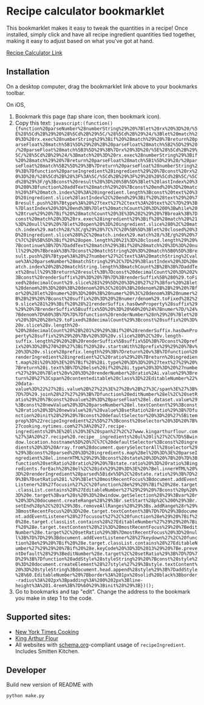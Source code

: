 # Recipe calculator bookmarklet

This bookmarklet makes it easy to tweak the quantities in a recipe! Once installed, simply click and have all recipe ingredient quantities tied together, making it easy to adjust based on what you've got at hand.

[Recipe Calculator Link](javascript:(function(){function%20parseNumber%28numberString%29%20%7Blet%20rx%20%3D%20/%5E%28%5Cd%2B%29%20%28%5Cd%2B%29%5C/%28%5Cd%2B%29%24/%3Blet%20match%20%3D%20rx.exec%28numberString%29%3Bif%20%28match%29%20%7Breturn%20parseFloat%28match%5B1%5D%29%20%2B%20parseFloat%28match%5B2%5D%29%20/%20parseFloat%28match%5B3%5D%29%3B%7Drx%20%3D%20/%5E%28%5Cd%2B%29%5C/%28%5Cd%2B%29%24/%3Bmatch%20%3D%20rx.exec%28numberString%29%3Bif%20%28match%29%20%7Breturn%20parseFloat%28match%5B1%5D%29%20/%20parseFloat%28match%5B2%5D%29%3B%7Dreturn%20parseFloat%28numberString%29%3B%7Dfunction%20parseIngredient%28ingredient%29%20%7Bconst%20rx%20%3D%20/%28%5Cd%2B%28%3F%3A%5C/%5Cd%2B%29%3F%29%28%20%5Cd%2B%5C/%5Cd%2B%29%3F/g%3Bconst%20result%20%3D%20%5B%5D%3Blet%20lastIndex%20%3D%200%3Bfunction%20addText%28match%29%20%7Bconst%20end%20%3D%20match%20%3F%20match.index%20%3A%20ingredient.length%3Bconst%20text%20%3D%20ingredient.slice%28lastIndex%2C%20end%29%3Bif%20%28text%29%20%7Bresult.push%28%7Btype%3A%20%27text%27%2Ctext%3A%20text%2C%7D%29%3B%7DlastIndex%20%3D%20end%3B%7Dlet%20matchCount%20%3D%200%3Bwhile%20%28true%29%20%7Bif%20%28matchCount%20%3E%3D%202%29%20%7Bbreak%3B%7Dconst%20match%20%3D%20rx.exec%28ingredient%29%3Bif%20%28match%20%21%3D%20null%29%20%7Blet%20open%20%3D%20ingredient.slice%280%2C%20match.index%29.match%28/%3C/g%29%20%7C%7C%20%5B%5D%3Blet%20closed%20%3D%20ingredient.slice%280%2C%20match.index%29.match%28/%3E/g%29%20%7C%7C%20%5B%5D%3Bif%20%28open.length%20%21%3D%20closed.length%29%20%7Bcontinue%3B%7D%7DaddText%28match%29%3Bif%20%28match%20%3D%3D%20null%29%20%7Bbreak%3B%7Dconst%20matchString%20%3D%20match%5B0%5D%3Bresult.push%28%7Btype%3A%20%27number%27%2Ctext%3A%20matchString%2Cvalue%3A%20parseNumber%28matchString%29%2C%7D%29%3BlastIndex%20%3D%20match.index%20%2B%20matchString.length%3BmatchCount%2B%2B%3B%7DaddText%28null%29%3Breturn%20result%3B%7Dconst%20decimalCount%20%3D%202%3Bconst%20renderSuffix%20%3D%20%7B%7D%3BrenderSuffix%5B%280%29.toFixed%28decimalCount%29.slice%281%29%5D%20%3D%20%27%27%3Bfor%20%28let%20denom%20%3D%200%3B%20denom%20%3C%2010%3B%20denom%2B%2B%29%20%7Bfor%20%28let%20numer%20%3D%200%3B%20numer%20%3C%20denom%3B%20numer%2B%2B%29%20%7Bconst%20suffix%20%3D%20%28numer/denom%29.toFixed%282%29.slice%281%29%3Bif%20%28%21renderSuffix.hasOwnProperty%28suffix%29%29%20%7BrenderSuffix%5Bsuffix%5D%20%3D%20%60%20%24%7Bnumer%7D/%24%7Bdenom%7D%60%3B%7D%7D%7Dfunction%20renderNumber%28n%29%20%7Blet%20v%20%3D%20%28n%29.toFixed%28decimalCount%29%3Bconst%20suffix%20%3D%20v.slice%28v.length%20-%20%28decimalCount%20%2B%201%29%29%3Bif%20%28renderSuffix.hasOwnProperty%28suffix%29%29%20%7Bv%20%3D%20v.slice%280%2C%20v.length-suffix.length%29%20%2B%20renderSuffix%5Bsuffix%5D%3B%7Dconst%20prefix%20%3D%20%270%20%27%3Bif%20%28v.startsWith%28prefix%29%29%20%7Bv%20%3D%20v.slice%28prefix.length%29%3B%7Dreturn%20v%3B%7Dfunction%20renderIngredient%28ingredient%2C%20ratio%29%20%7Breturn%20ingredient.map%28i%20%3D%3E%20%7Bif%20%28i.type%20%3D%3D%20%27text%27%29%20%7Breturn%20i.text%3B%7D%20else%20if%20%28i.type%20%3D%3D%20%27number%27%29%20%7Blet%20v%20%3D%20renderNumber%28ratio%2Ai.value%29%3Breturn%20%27%3Cspan%20contenteditable%20class%3D%22EditableNumber%22%20data-value%3D%22%27%2Bi.value%2B%27%22%3E%27%2Bv%2B%27%3C/span%3E%27%3B%7D%7D%29.join%28%27%27%29%3B%7Dfunction%20editNumber%28el%2C%20setRatio%29%20%7Bconst%20value%20%3D%20parseFloat%28el.dataset.value%29%3Bconst%20newValue%20%3D%20parseNumber%28el.textContent%29%3Bconst%20ratio%20%3D%20newValue%20/%20value%3BsetRatio%28ratio%29%3B%7Dfunction%20init%28%29%20%7Bconst%20defaultSelector%20%3D%20%27%5Bitemprop%3D%22recipeIngredient%22%5D%27%3Bconst%20selector%20%3D%20%7B%27cooking.nytimes.com%27%3A%20%27.recipe-ingredients%20%3E%20li%20%3E%20span%27%2C%27www.kingarthurflour.com%27%3A%20%27.recipe%20.recipe__ingredients%20ul%20li%27%2C%7D%5Bwindow.location.hostname%5D%20%7C%7C%20defaultSelector%3Bconst%20ingredients%20%3D%20Array.from%28document.querySelectorAll%28selector%29%29%3Bconst%20parsed%20%3D%20ingredients.map%28el%20%3D%3E%20parseIngredient%28el.innerHTML%29%29%3Bconst%20state%20%3D%20%7B%20%7D%3Bfunction%20setRatio%28ratio%29%20%7Bstate.ratio%20%3D%20ratio%3Bingredients.forEach%28%28el%2C%20idx%29%20%3D%3E%20%7Bel.innerHTML%20%3D%20renderIngredient%28parsed%5Bidx%5D%2C%20state.ratio%29%3B%7D%29%3B%7DsetRatio%281.%29%3Blet%20mostRecentFocus%3Bdocument.addEventListener%28%27focusin%27%2C%20function%28e%29%20%7Bif%20%28e.target.classList.contains%28%27EditableNumber%27%29%29%20%7Bconst%20p%20%3D%20e.target%3Bvar%20s%20%3D%20window.getSelection%28%29%3Bvar%20r%20%3D%20document.createRange%28%29%3Br.setStart%28p%2C%200%29%3Br.setEnd%28p%2C%201%29%3Bs.removeAllRanges%28%29%3Bs.addRange%28r%29%3BmostRecentFocus%20%3D%20e.target.textContent%3B%7D%7D%29%3Bdocument.addEventListener%28%27focusout%27%2C%20function%28e%29%20%7Bif%20%28e.target.classList.contains%28%27EditableNumber%27%29%29%20%7Bif%20%28e.target.textContent%20%21%3D%20mostRecentFocus%29%20%7BeditNumber%28e.target%2C%20setRatio%29%3B%7DmostRecentFocus%20%3D%20null%3B%7D%7D%29%3Bdocument.addEventListener%28%27keydown%27%2C%20function%28e%29%20%7Bif%20%28e.target.classList.contains%28%27EditableNumber%27%29%29%20%7Bif%20%28e.keyCode%20%3D%3D%2013%29%20%7Be.preventDefault%28%29%3BeditNumber%28e.target%2C%20setRatio%29%3B%7D%7D%7D%29%3B%7Dfunction%20addStyle%28styleString%29%20%7Bconst%20style%20%3D%20document.createElement%28%27style%27%29%3Bstyle.textContent%20%3D%20styleString%3Bdocument.head.append%28style%29%3B%7DaddStyle%28%60.EditableNumber%20%7Bborder%3A%201px%20solid%20black%3Bborder-radius%3A%202px%3Bpadding%3A%200%202px%3Bline-height%3A%201.4rem%3B%7D%60%29%3Binit%28%29%3B})();)

## Installation

On a desktop computer, drag the bookmarklet link above to your bookmarks toolbar.

On iOS,
1. Bookmark this page (tap share icon, then bookmark icon).
2. Copy this text: `javascript:(function(){function%20parseNumber%28numberString%29%20%7Blet%20rx%20%3D%20/%5E%28%5Cd%2B%29%20%28%5Cd%2B%29%5C/%28%5Cd%2B%29%24/%3Blet%20match%20%3D%20rx.exec%28numberString%29%3Bif%20%28match%29%20%7Breturn%20parseFloat%28match%5B1%5D%29%20%2B%20parseFloat%28match%5B2%5D%29%20/%20parseFloat%28match%5B3%5D%29%3B%7Drx%20%3D%20/%5E%28%5Cd%2B%29%5C/%28%5Cd%2B%29%24/%3Bmatch%20%3D%20rx.exec%28numberString%29%3Bif%20%28match%29%20%7Breturn%20parseFloat%28match%5B1%5D%29%20/%20parseFloat%28match%5B2%5D%29%3B%7Dreturn%20parseFloat%28numberString%29%3B%7Dfunction%20parseIngredient%28ingredient%29%20%7Bconst%20rx%20%3D%20/%28%5Cd%2B%28%3F%3A%5C/%5Cd%2B%29%3F%29%28%20%5Cd%2B%5C/%5Cd%2B%29%3F/g%3Bconst%20result%20%3D%20%5B%5D%3Blet%20lastIndex%20%3D%200%3Bfunction%20addText%28match%29%20%7Bconst%20end%20%3D%20match%20%3F%20match.index%20%3A%20ingredient.length%3Bconst%20text%20%3D%20ingredient.slice%28lastIndex%2C%20end%29%3Bif%20%28text%29%20%7Bresult.push%28%7Btype%3A%20%27text%27%2Ctext%3A%20text%2C%7D%29%3B%7DlastIndex%20%3D%20end%3B%7Dlet%20matchCount%20%3D%200%3Bwhile%20%28true%29%20%7Bif%20%28matchCount%20%3E%3D%202%29%20%7Bbreak%3B%7Dconst%20match%20%3D%20rx.exec%28ingredient%29%3Bif%20%28match%20%21%3D%20null%29%20%7Blet%20open%20%3D%20ingredient.slice%280%2C%20match.index%29.match%28/%3C/g%29%20%7C%7C%20%5B%5D%3Blet%20closed%20%3D%20ingredient.slice%280%2C%20match.index%29.match%28/%3E/g%29%20%7C%7C%20%5B%5D%3Bif%20%28open.length%20%21%3D%20closed.length%29%20%7Bcontinue%3B%7D%7DaddText%28match%29%3Bif%20%28match%20%3D%3D%20null%29%20%7Bbreak%3B%7Dconst%20matchString%20%3D%20match%5B0%5D%3Bresult.push%28%7Btype%3A%20%27number%27%2Ctext%3A%20matchString%2Cvalue%3A%20parseNumber%28matchString%29%2C%7D%29%3BlastIndex%20%3D%20match.index%20%2B%20matchString.length%3BmatchCount%2B%2B%3B%7DaddText%28null%29%3Breturn%20result%3B%7Dconst%20decimalCount%20%3D%202%3Bconst%20renderSuffix%20%3D%20%7B%7D%3BrenderSuffix%5B%280%29.toFixed%28decimalCount%29.slice%281%29%5D%20%3D%20%27%27%3Bfor%20%28let%20denom%20%3D%200%3B%20denom%20%3C%2010%3B%20denom%2B%2B%29%20%7Bfor%20%28let%20numer%20%3D%200%3B%20numer%20%3C%20denom%3B%20numer%2B%2B%29%20%7Bconst%20suffix%20%3D%20%28numer/denom%29.toFixed%282%29.slice%281%29%3Bif%20%28%21renderSuffix.hasOwnProperty%28suffix%29%29%20%7BrenderSuffix%5Bsuffix%5D%20%3D%20%60%20%24%7Bnumer%7D/%24%7Bdenom%7D%60%3B%7D%7D%7Dfunction%20renderNumber%28n%29%20%7Blet%20v%20%3D%20%28n%29.toFixed%28decimalCount%29%3Bconst%20suffix%20%3D%20v.slice%28v.length%20-%20%28decimalCount%20%2B%201%29%29%3Bif%20%28renderSuffix.hasOwnProperty%28suffix%29%29%20%7Bv%20%3D%20v.slice%280%2C%20v.length-suffix.length%29%20%2B%20renderSuffix%5Bsuffix%5D%3B%7Dconst%20prefix%20%3D%20%270%20%27%3Bif%20%28v.startsWith%28prefix%29%29%20%7Bv%20%3D%20v.slice%28prefix.length%29%3B%7Dreturn%20v%3B%7Dfunction%20renderIngredient%28ingredient%2C%20ratio%29%20%7Breturn%20ingredient.map%28i%20%3D%3E%20%7Bif%20%28i.type%20%3D%3D%20%27text%27%29%20%7Breturn%20i.text%3B%7D%20else%20if%20%28i.type%20%3D%3D%20%27number%27%29%20%7Blet%20v%20%3D%20renderNumber%28ratio%2Ai.value%29%3Breturn%20%27%3Cspan%20contenteditable%20class%3D%22EditableNumber%22%20data-value%3D%22%27%2Bi.value%2B%27%22%3E%27%2Bv%2B%27%3C/span%3E%27%3B%7D%7D%29.join%28%27%27%29%3B%7Dfunction%20editNumber%28el%2C%20setRatio%29%20%7Bconst%20value%20%3D%20parseFloat%28el.dataset.value%29%3Bconst%20newValue%20%3D%20parseNumber%28el.textContent%29%3Bconst%20ratio%20%3D%20newValue%20/%20value%3BsetRatio%28ratio%29%3B%7Dfunction%20init%28%29%20%7Bconst%20defaultSelector%20%3D%20%27%5Bitemprop%3D%22recipeIngredient%22%5D%27%3Bconst%20selector%20%3D%20%7B%27cooking.nytimes.com%27%3A%20%27.recipe-ingredients%20%3E%20li%20%3E%20span%27%2C%27www.kingarthurflour.com%27%3A%20%27.recipe%20.recipe__ingredients%20ul%20li%27%2C%7D%5Bwindow.location.hostname%5D%20%7C%7C%20defaultSelector%3Bconst%20ingredients%20%3D%20Array.from%28document.querySelectorAll%28selector%29%29%3Bconst%20parsed%20%3D%20ingredients.map%28el%20%3D%3E%20parseIngredient%28el.innerHTML%29%29%3Bconst%20state%20%3D%20%7B%20%7D%3Bfunction%20setRatio%28ratio%29%20%7Bstate.ratio%20%3D%20ratio%3Bingredients.forEach%28%28el%2C%20idx%29%20%3D%3E%20%7Bel.innerHTML%20%3D%20renderIngredient%28parsed%5Bidx%5D%2C%20state.ratio%29%3B%7D%29%3B%7DsetRatio%281.%29%3Blet%20mostRecentFocus%3Bdocument.addEventListener%28%27focusin%27%2C%20function%28e%29%20%7Bif%20%28e.target.classList.contains%28%27EditableNumber%27%29%29%20%7Bconst%20p%20%3D%20e.target%3Bvar%20s%20%3D%20window.getSelection%28%29%3Bvar%20r%20%3D%20document.createRange%28%29%3Br.setStart%28p%2C%200%29%3Br.setEnd%28p%2C%201%29%3Bs.removeAllRanges%28%29%3Bs.addRange%28r%29%3BmostRecentFocus%20%3D%20e.target.textContent%3B%7D%7D%29%3Bdocument.addEventListener%28%27focusout%27%2C%20function%28e%29%20%7Bif%20%28e.target.classList.contains%28%27EditableNumber%27%29%29%20%7Bif%20%28e.target.textContent%20%21%3D%20mostRecentFocus%29%20%7BeditNumber%28e.target%2C%20setRatio%29%3B%7DmostRecentFocus%20%3D%20null%3B%7D%7D%29%3Bdocument.addEventListener%28%27keydown%27%2C%20function%28e%29%20%7Bif%20%28e.target.classList.contains%28%27EditableNumber%27%29%29%20%7Bif%20%28e.keyCode%20%3D%3D%2013%29%20%7Be.preventDefault%28%29%3BeditNumber%28e.target%2C%20setRatio%29%3B%7D%7D%7D%29%3B%7Dfunction%20addStyle%28styleString%29%20%7Bconst%20style%20%3D%20document.createElement%28%27style%27%29%3Bstyle.textContent%20%3D%20styleString%3Bdocument.head.append%28style%29%3B%7DaddStyle%28%60.EditableNumber%20%7Bborder%3A%201px%20solid%20black%3Bborder-radius%3A%202px%3Bpadding%3A%200%202px%3Bline-height%3A%201.4rem%3B%7D%60%29%3Binit%28%29%3B})();`
3. Go to bookmarks and tap "edit". Change the address to the bookmark you make in step 1 to the code.

## Supported sites:

- [New York Times Cooking](https://cooking.nytimes.com/)
- [King Arthur Flour](https://www.kingarthurflour.com/recipes)
- All websites with [schema.org](https://schema.org/)-compliant usage of `recipeIngredient`. Includes Smitten Kitchen.

## Developer

Build new version of README with
```
python make.py
```
